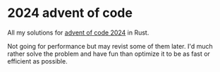 # 2024 advent of code

All my solutions for [advent of code 2024](https://adventofcode.com) in Rust. 

Not going for performance but may revist some of them later. I'd much rather solve the problem and have fun than optimize it to be as fast or efficient as possible. 